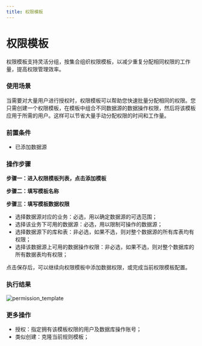 ```yaml
---
title: 权限模板
---
```

# 权限模板

权限模板支持灵活分组，按集合组织权限模板，以减少重复分配相同权限的工作量，提高权限管理效率。

### 使用场景
当需要对大量用户进行授权时，权限模板可以帮助您快速批量分配相同的权限。您只需创建一个权限模板，在模板中组合不同数据源的数据操作权限，然后将该模板应用于所需的用户。这样可以节省大量手动分配权限的时间和工作量。

### 前置条件
* 已添加数据源

### 操作步骤
**步骤一：进入权限模板列表，点击添加模板**

**步骤二：填写模板名称**

**步骤三：填写模板数据权限**

   * 选择数据源对应的业务：必选，用以确定数据源的可选范围；
   * 选择该业务下可用的数据源：必选，用以限制可操作的数据源；
   * 选择数据源下的库和表：非必选，如果不选，则对整个数据源的所有库表均有权限；
   * 选择该数据源上可用的数据操作权限：非必选，如果不选，则对整个数据库的所有数据表均有权限；

点击保存后，可以继续向权限模板中添加数据权限，或完成当前权限模板配置。


### 执行结果
![permission_template](img/permission_template.png)

### 更多操作

* 授权：指定拥有该模板权限的用户及数据库操作账号；
* 类似创建：克隆当前规则模板；